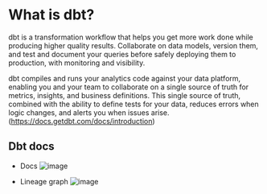 # What is dbt?
dbt is a transformation workflow that helps you get more work done while producing higher quality results. Collaborate on data models, version them, and test and document your queries before safely deploying them to production, with monitoring and visibility.

dbt compiles and runs your analytics code against your data platform, enabling you and your team to collaborate on a single source of truth for metrics, insights, and business definitions. This single source of truth, combined with the ability to define tests for your data, reduces errors when logic changes, and alerts you when issues arise. (https://docs.getdbt.com/docs/introduction)

## Dbt docs

- Docs
![image](https://github.com/dna2121/ds-project4-dbt/assets/80125535/920455f7-8721-4110-8a86-bbf139df31b6)


- Lineage graph
![image](https://github.com/dna2121/ds-project4-dbt/assets/80125535/6e1f7ba9-92d8-47c7-b47e-5ffef4b12d7e)


